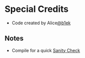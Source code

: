 # Special Credits

- Code created by Alice[@b1ek](https://github.com/b1ek)

## Notes

- Compile for a quick [Sanity Check](https://en.wikipedia.org/wiki/Sanity_check)

